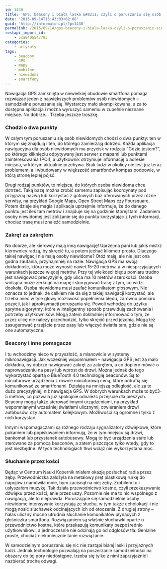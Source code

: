 ```yaml
---
id: 1430
title: 'GPS, beacony i biała laska &#8211; czyli o poruszaniu się osób niewidomych'
date: '2015-09-14T15:43:03+02:00'
guid: 'http://informaton.pl/?p=1430'
permalink: /2015/09/14/gps-beacony-i-biala-laska-czyli-o-poruszaniu-sie-osob-niewidomych/
restapi_import_id:
    - 5ca8405547793
categories:
    - artykuły
tags:
    - beacony
    - GPS
    - mapy
    - mobilne
    - niewidomi
    - smartfony
---
```


Nawigacja GPS zamknięta w niewielkiej obudowie smartfona pomaga rozwiązać jeden z największych problemów osób niewidomych – samodzielne poruszanie się. Wystarczy mało skomplikowana, a za to dostępna aplikacja i można wyruszyć samemu w zupełnie nieznane miejsce. No dobrze… Trzeba jeszcze troszkę.

### Chodzi o dwa punkty

W całym tym poruszaniu się osób niewidomych chodzi o dwa punkty: ten w którym się znajdują i ten, do którego zamierzają dotrzeć. Każda aplikacja nawigacyjna dla osób niewidomych ma przycisk w rodzaju "Gdzie jestem?", po którego kliknięciu odpytywany jest serwer z mapami lub punktami zainteresowania (POI), a użytkownik otrzymuje informację o adresie miejsca, w którym aktualnie przebywa. Brak ludzi w okolicy nie jest już teraz problemem, a i wbudowany w większość smartfonów kompas podpowie, w którą stronę lepiej pójść.

Drugi rodzaj punktów, to miejsca, do których osoba niewidoma chce dotrzeć. Taką bazę można zrobić samemu zapisując koordynaty pod przyjazną nazwą lub korzystać z gotowych baz oferowanych przez różne serwisy, na przykład Google Maps, Open Street Maps czy Foursquare. Potem dzieje się magia i aplikacja uprzejmie informuje, że do danego punktu jest ileś tam metrów i znajduje się na godzinie którejśtam. Zadaniem osoby niewidomej jest zbliżanie się do punktu korzystając z tych informacji, chociaż trasę musi znaleźć samodzielnie.

### Zakręt za zakrętem

No dobrze, ale kierowcy mają inną nawigację! Uprzejma pani lub jakiś mistrz kierownicy radzą, by skręcić tu, a potem jechać kilometr prosto. Dlaczego takiej nawigacji nie mają osoby niewidome? Otóż mają, ale nie jest ona godna zaufania, przynajmniej na razie. Nawigacja GPS ma swoją dokładność, która może wynosić nawet 15-20 metrów, a w niesprzyjających warunkach jeszcze więcej metrów. Przy tej wielkości błędu pomiaru trudno jest nawigować precyzyjnie, gdy ulica ma 10 metrów szerokości. Osoba widząca może zerknąć na mapę i skorygować trasę z tym, co widzi dookoła. Osoba niewidoma musi zaufać komunikatom głosowym. Nie oznacza to jednak, że całkiem nie da się z takiej nawigacji korzystać, ale trzeba mieć w tyle głowy możliwość popełnienia błędu, zarówno pomiaru pozycji, jak i aproksymacji poruszania się. Powoli wchodzą do użytku sprytne algorytmy, które w inteligentny sposób przewidują zachowania i potrzeby użytkowników. Mogą zatem dokładniej informować o tym, że przez ulicę nie należy przechodzić, tylko skręcić przed jezdnią. Mogą też zasugerować przejście przez pasy lub włączyć światła tam, gdzie nie są one automatyczne.

### Beacony i inne pomagacze

I tu wchodzimy nieco w przyszłość, a mianowicie w systemy mikronawigacji. Jak wcześniej wspomniałem – nawigacja GPS jest za mało dokładna, by dobrze nawigować zakręt za zakrętem, a co dopiero mówić o naprowadzaniu na pasy lub wprost do drzwi. Można jednak do tego wykorzystać opartą o BlueTooth 4.0 technologię beaconów. Są to miniaturowe urządzenia z równie miniaturową ceną, które potrafią się komunikować ze smartfonami. Działają na mniejszą odległość, ale za to dużo precyzyjniej, niż nawigacja GPS. W dobrych warunkach może to być3-5 metrów, co pozwala już spokojnie odnaleźć przejście dla pieszych. Beacony mogą także sterować innymi urządzeniami, na przykład wspomnianymi wcześniej światłami ulicznymi, otwieraniem drzwi autobusów, czy automatem kolejkowym. Możliwości są ogromne i tylko z nich korzystać.

Innymi wspomagaczami są różnego rodzaju sygnalizatory dźwiękowe, które pukaniem lub popiskiwaniem informują, że w tym miejscu są drzwi, bankomat lub przystanek autobusowy. Mogą to być urządzenia stałe lub sterowane za pomocą beaconów, a zatem piszczące tylko wtedy, gdy to jest niezbędne. W tych technologiach tkwi wciąż nie wykorzystana moc.

### Słuchanie przez kości

Będąc w Centrum Nauki Kopernik miałem okazję posłuchać radia przez zęby. Przewodniczka założyła na metalowy pręt plastikową rurkę do napojów i namówiła mnie, bym zacisnął na niej zęby. Zrobiłem to i usłyszałem muzykę. Tak działa przewodnictwo kostne, czyli przekazywanie dźwięku przez kości, anie przez uszy. Pozornie nie ma to nic wspólnego z nawigacją, ale to nieprawda. Poruszające się samodzielnie osoby niewidome intensywnie korzystają ze słuchu, w tym także echolokacji i nie mogą nosić słuchawek odcinających ich od otoczenia. Z drugiej strony – hałas uliczny mocno utrudnia słuchanie komunikatów płynących z głośniczka smartfona. Rozwiązaniem są właśnie słuchawki oparte o przewodnictwo kostne, które przekazują komunikaty bezpośrednio użytkownikowi, a jednocześnie nie odcinają go od odgłosów tła. Genialne proste, chociaż niekoniecznie tanie rozwiązanie.

W samodzielnym poruszaniu się nic nie zastąpi białej laski i przyjaznych ludzi. Jednak technologie pozwalają na poszerzanie samodzielności na obszary do tej pory niedostępne. trzeba się tylko z nimi zaprzyjaźnić i nazbierać trochę odwagi.
